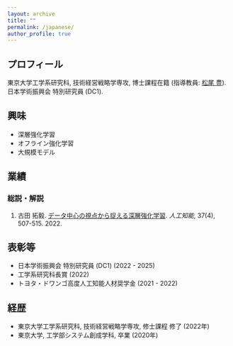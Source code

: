 ```yaml
---
layout: archive
title: ""
permalink: /japanese/
author_profile: true
---
```


## プロフィール
東京大学工学系研究科, 技術経営戦略学専攻, 博士課程在籍 (指導教員: [松尾 豊](http://ymatsuo.com/japanese/)). 日本学術振興会 特別研究員 (DC1).


## 興味
- 深層強化学習
- オフライン強化学習
- 大規模モデル


## 業績
### 総説・解説
1. 古田 拓毅. [データ中心の視点から捉える深層強化学習](https://www.jstage.jst.go.jp/article/jjsai/37/4/37_507/_article/-char/ja/). _人工知能_, 37(4), 507-515. 2022.


## 表彰等
- 日本学術振興会 特別研究員 (DC1) (2022 - 2025)
- 工学系研究科長賞 (2022)
- トヨタ・ドワンゴ高度人工知能人材奨学金 (2021 - 2022)


## 経歴
- 東京大学工学系研究科, 技術経営戦略学専攻, 修士課程 修了 (2022年)
- 東京大学, 工学部システム創成学科, 卒業 (2020年)
